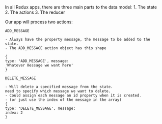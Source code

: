 In all Redux apps, there are three main parts to the data model:
    1. The state 
    2. The actions 
    3. The reducer

Our app will process two actions: 

`ADD_MESSAGE`

    - Always have the property message, the message to be added to the state. 
    - The ADD_MESSAGE action object has this shape

    { 
    type: 'ADD_MESSAGE', message: 
    'Whatever message we want here'
    }

`DELETE_MESSAGE`

    - Will delete a specified message from the state. 
    need to specify which message we want to delete. 
    - Could assign each message an id property when it is created. 
    - (or just use the index of the message in the array)
    { 
    type: 'DELETE_MESSAGE', message: 
    index: 2
    }
